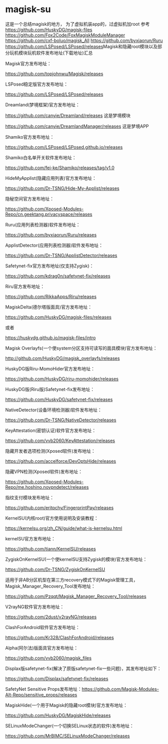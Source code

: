 # magisk-su
这是一个总结magisk的地方，
为了虚拟机装app的，过虚拟机加root
参考
https://github.com/HuskyDG/magisk-files
https://github.com/Fox2Code/FoxMagiskModuleManager
https://github.com/cxf-boluo/magisk_All
https://github.com/byxiaorun/Ruru
https://github.com/LSPosed/LSPosed/releases
​ Magisk和隐藏root模块以及部分玩机模块玩机软件发布地址(下载地址)汇总



Magisk官方发布地址：

https://github.com/topjohnwu/Magisk/releases



LSPosed稳定版官方发布地址：

https://github.com/LSPosed/LSPosed/releases



Dreamland(梦境框架)官方发布地址：

https://github.com/canyie/Dreamland/releases 这是梦境模块

https://github.com/canyie/DreamlandManager/releases 这是梦境APP



Shamiko官方发布地址：

https://github.com/LSPosed/LSPosed.github.io/releases



Shamiko白名单开关软件发布地址：

https://github.com/fei-ke/Shamiko/releases/tag/v1.0



HideMyApplist(隐藏应用列表)官方发布地址：

https://github.com/Dr-TSNG/Hide-My-Applist/releases



隐秘空间官方发布地址：

https://github.com/Xposed-Modules-Repo/cn.geektang.privacyspace/releases



Ruru(应用列表检测器)软件发布地址：

https://github.com/byxiaorun/Ruru/releases



ApplistDetector(应用列表检测器)软件发布地址：

https://github.com/Dr-TSNG/ApplistDetector/releases



Safetynet-fix官方发布地址(仅支持Zygisk)：

https://github.com/kdrag0n/safetynet-fix/releases



Riru官方发布地址：

https://github.com/RikkaApps/Riru/releases



MagiskDelta(德尔塔版面具)官方发布地址：

https://github.com/HuskyDG/magisk-files/releases 

或者

https://huskydg.github.io/magisk-files/intro



Magisk Overlayfs(一个使system分区支持可读写的面具模块)官方发布地址：

http://github.com/HuskyDG/magisk_overlayfs/releases



HuskyDG版Riru-MomoHider官方发布地址：

https://github.com/HuskyDG/riru-momohider/releases



HuskyDG版(Riru版)Safetynet-fix发布地址：

https://github.com/HuskyDG/safetynet-fix/releases



NativeDetector(设备环境检测器)软件发布地址：

https://github.com/Dr-TSNG/NativeDetector/releases



KeyAttestation(密钥认证)软件官方发布地址：

https://github.com/vvb2060/KeyAttestation/releases



隐藏开发者选项检测(Xposed软件)发布地址：

https://github.com/accelforce/DevOptsHide/releases



隐藏VPN检测(Xposed软件)发布地址：

https://github.com/Xposed-Modules-Repo/me.hoshino.novpndetect/releases



指纹支付模块发布地址：

https://github.com/eritpchy/FingerprintPay/releases



KernelSU(内核root)官方使用说明及安装教程：

https://kernelsu.org/zh_CN/guide/what-is-kernelsu.html



kerneISU官方发布地址：

https://github.com/tiann/KernelSU/releases



ZygiskOnKernelSU(一个使kerneISU支持Zygisk的模块)官方发布地址：

https://github.com/Dr-TSNG/ZygiskOnKernelSU



适用于非AB分区机型在第三方recovery模式下的Magisk管理工具，Magisk_Manager_Recovery_Tool发布地址：

https://github.com/Pzqqt/Magisk_Manager_Recovery_Tool/releases



V2rayNG软件官方发布地址：

https://github.com/2dust/v2rayNG/releases



ClashForAndroid软件官方发布地址：

https://github.com/Kr328/ClashForAndroid/releases



Alpha(阿尔法)版面具官方发布地址：

https://github.com/vvb2060/magisk_files



Displax版safetynet-fix(解决了原版safetynet-fix一些问题)，其发布地址如下：

https://github.com/Displax/safetynet-fix/releases



SafetyNet Sensitive Props发布地址：https://github.com/Magisk-Modules-Alt-Repo/sensitive_props/releases



MagiskHide(一个用于Magisk的隐藏root模块)官方发布地址：

https://github.com/HuskyDG/MagiskHide/releases



SELinuxModeChanger(一个切换SELinux状态的软件)发布地址：

https://github.com/MrBIMC/SELinuxModeChanger/releases
